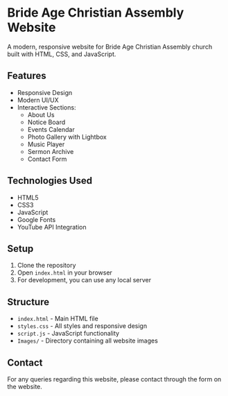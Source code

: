 # Bride Age Christian Assembly Website

A modern, responsive website for Bride Age Christian Assembly church built with HTML, CSS, and JavaScript.

## Features

- Responsive Design
- Modern UI/UX
- Interactive Sections:
  - About Us
  - Notice Board
  - Events Calendar
  - Photo Gallery with Lightbox
  - Music Player
  - Sermon Archive
  - Contact Form

## Technologies Used

- HTML5
- CSS3
- JavaScript
- Google Fonts
- YouTube API Integration

## Setup

1. Clone the repository
2. Open `index.html` in your browser
3. For development, you can use any local server

## Structure

- `index.html` - Main HTML file
- `styles.css` - All styles and responsive design
- `script.js` - JavaScript functionality
- `Images/` - Directory containing all website images

## Contact

For any queries regarding this website, please contact through the form on the website. 
